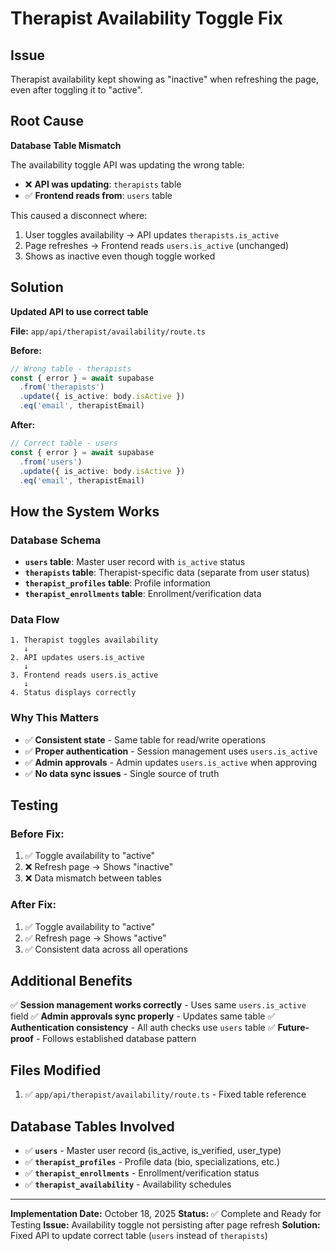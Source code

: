 # Therapist Availability Toggle Fix

## Issue
Therapist availability kept showing as "inactive" when refreshing the page, even after toggling it to "active".

## Root Cause

**Database Table Mismatch**

The availability toggle API was updating the wrong table:
- ❌ **API was updating**: `therapists` table
- ✅ **Frontend reads from**: `users` table

This caused a disconnect where:
1. User toggles availability → API updates `therapists.is_active`
2. Page refreshes → Frontend reads `users.is_active` (unchanged)
3. Shows as inactive even though toggle worked

## Solution

**Updated API to use correct table**

**File:** `app/api/therapist/availability/route.ts`

**Before:**
```typescript
// Wrong table - therapists
const { error } = await supabase
  .from('therapists')
  .update({ is_active: body.isActive })
  .eq('email', therapistEmail)
```

**After:**
```typescript
// Correct table - users
const { error } = await supabase
  .from('users')
  .update({ is_active: body.isActive })
  .eq('email', therapistEmail)
```

## How the System Works

### Database Schema
- **`users` table**: Master user record with `is_active` status
- **`therapists` table**: Therapist-specific data (separate from user status)
- **`therapist_profiles` table**: Profile information
- **`therapist_enrollments` table**: Enrollment/verification data

### Data Flow
```
1. Therapist toggles availability
   ↓
2. API updates users.is_active
   ↓
3. Frontend reads users.is_active
   ↓
4. Status displays correctly
```

### Why This Matters
- ✅ **Consistent state** - Same table for read/write operations
- ✅ **Proper authentication** - Session management uses `users.is_active`
- ✅ **Admin approvals** - Admin updates `users.is_active` when approving
- ✅ **No data sync issues** - Single source of truth

## Testing

### Before Fix:
1. ✅ Toggle availability to "active"
2. ❌ Refresh page → Shows "inactive"
3. ❌ Data mismatch between tables

### After Fix:
1. ✅ Toggle availability to "active"
2. ✅ Refresh page → Shows "active"
3. ✅ Consistent data across all operations

## Additional Benefits

✅ **Session management works correctly** - Uses same `users.is_active` field
✅ **Admin approvals sync properly** - Updates same table
✅ **Authentication consistency** - All auth checks use `users` table
✅ **Future-proof** - Follows established database pattern

## Files Modified

1. ✅ `app/api/therapist/availability/route.ts` - Fixed table reference

## Database Tables Involved

- ✅ **`users`** - Master user record (is_active, is_verified, user_type)
- ✅ **`therapist_profiles`** - Profile data (bio, specializations, etc.)
- ✅ **`therapist_enrollments`** - Enrollment/verification status
- ✅ **`therapist_availability`** - Availability schedules

---

**Implementation Date:** October 18, 2025
**Status:** ✅ Complete and Ready for Testing
**Issue:** Availability toggle not persisting after page refresh
**Solution:** Fixed API to update correct table (`users` instead of `therapists`)
